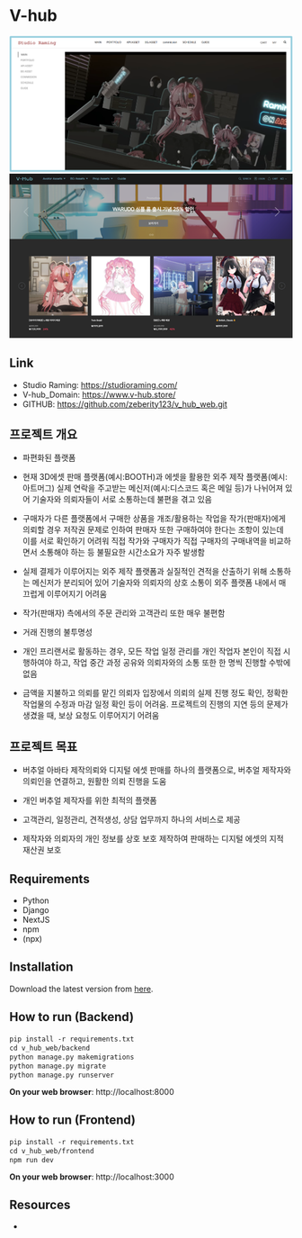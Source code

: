 # V-hub 
![alt text](v_hub_readme_img1.png)
![alt text](v_hub_readme_img2.png)
## Link
- Studio Raming: https://studioraming.com/
- V-hub_Domain: https://www.v-hub.store/
- GITHUB: https://github.com/zeberity123/v_hub_web.git

## 프로젝트 개요
- 파편화된 플랫폼
- 현재 3D에셋 판매 플랫폼(예시:BOOTH)과 에셋을 활용한 외주 제작 플랫폼(예시:아트머그) 실제 연락을 주고받는 메신저(예시:디스코드 혹은 메일 등)가 나뉘어져 있어 기술자와 의뢰자들이 서로 소통하는데 불편을 겪고 있음

- 구매자가 다른 플랫폼에서 구매한 상품을 개조/활용하는 작업을 작가(판매자)에게 의뢰할 경우 저작권 문제로 인하여 판매자 또한 구매하여야 한다는 조항이 있는데 이를 서로 확인하기 어려워 직접 작가와 구매자가 직접 구매자의 구매내역을 비교하면서 소통해야 하는 등 불필요한 시간소요가 자주 발생함

- 실제 결제가 이루어지는 외주 제작 플랫폼과 실질적인 견적을 산출하기 위해 소통하는 메신저가 분리되어 있어 기술자와 의뢰자의 상호 소통이 외주 플랫폼 내에서 매끄럽게 이루어지기 어려움

- 작가(판매자) 측에서의 주문 관리와 고객관리 또한 매우 불편함

- 거래 진행의 불투명성
- 개인 프리랜서로 활동하는 경우, 모든 작업 일정 관리를 개인 작업자 본인이 직접 시행하여야 하고, 작업 중간 과정 공유와 의뢰자와의 소통 또한 한 명씩 진행할 수밖에 없음

- 금액을 지불하고 의뢰를 맡긴 의뢰자 입장에서 의뢰의 실제 진행 정도 확인, 정확한 작업물의 수정과 마감 일정 확인 등이 어려움. 프로젝트의 진행의 지연 등의 문제가 생겼을 때, 보상 요청도 이루어지기 어려움

## 프로젝트 목표
- 버추얼 아바타 제작의뢰와 디지털 에셋 판매를 하나의 플랫폼으로,
버추얼 제작자와 의뢰인을 연결하고, 원활한 의뢰 진행을 도움
- 개인 버추얼 제작자를 위한 최적의 플랫폼

-	고객관리, 일정관리, 견적생성, 상담 업무까지 하나의 서비스로 제공
-	제작자와 의뢰자의 개인 정보를 상호 보호 제작하여 판매하는 디지털 에셋의 지적 재산권 보호

## Requirements
- Python
- Django
- NextJS
- npm
- (npx)

## Installation
Download the latest version from [here](https://github.com/zeberity123/v_hub_web.git).

## How to run (Backend)
```
pip install -r requirements.txt
cd v_hub_web/backend
python manage.py makemigrations
python manage.py migrate
python manage.py runserver
```
**On your web browser**: http://localhost:8000

## How to run (Frontend)
```
pip install -r requirements.txt
cd v_hub_web/frontend
npm run dev
```
**On your web browser**: http://localhost:3000

## Resources
- 